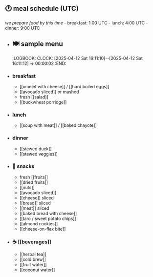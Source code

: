 ## 🕐  meal schedule (UTC)
*we prepare food by this time*
	- breakfast: 1:00 UTC
	- lunch: 4:00 UTC
	- dinner: 9:00 UTC
- ## 🍽️  sample menu
  :LOGBOOK:
  CLOCK: [2025-04-12 Sat 16:11:10]--[2025-04-12 Sat 16:11:12] =>  00:00:02
  :END:
- ### breakfast
	- [[omelet with cheese]] / [[hard boiled eggs]]
	- [[avocado sliced]] or mashed
	- fresh [[salad]]
	- [[buckwheat porridge]]
- ### lunch
	- [[soup with meat]] / [[baked chayote]]
- ### dinner
	- [[stewed duck]]
	- [[stewed veggies]]
- ### 🥪 snacks
	- fresh [[fruits]]
	- [[dried fruits]]
	- [[nuts]]
	- [[avocado sliced]]
	- [[cheese]] sliced
	- [[bread]] sliced
	- [[meat]] sliced
	- [[baked bread with cheese]]
	- [[taro / sweet potato chips]]
	- [[almond cookies]]
	- [[cheese-on-flax bite]]
- ### ☕ [[beverages]]
	- [[herbal tea]]
	- [[cold brew]]
	- [[fruit water]]
	- [[coconut water]]